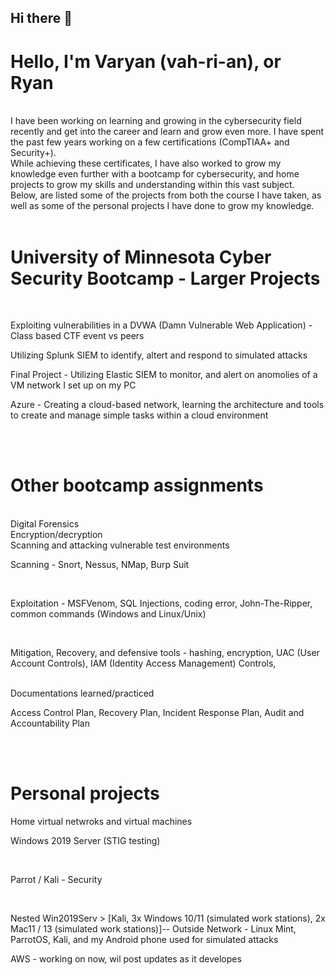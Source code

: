 ## Hi there 👋
<h1>Hello, I'm Varyan (vah-ri-an), or Ryan </h1> 
<br><body>I have been working on learning and growing in the cybersecurity field recently and get into the career and learn and grow even more. I have spent the past few years working on a few certifications (CompTIAA+ and Security+).<br>
While achieving these certificates, I have also worked to grow my knowledge even further with a bootcamp for cybersecurity, and home projects to grow my skills and understanding within this vast subject. <br>
Below, are listed some of the projects from both the course I have taken, as well as some of the personal projects I have done to grow my knowledge.</body>
<br><br>

<h1>University of Minnesota Cyber Security Bootcamp - Larger Projects </h1> <br>
<p>Exploiting vulnerabilities in a DVWA (Damn Vulnerable Web Application) - Class based CTF event vs peers</p>
<p>Utilizing Splunk SIEM to identify, altert and respond to simulated attacks</p>
<p>Final Project - Utilizing Elastic SIEM to monitor, and alert on anomolies of a VM network I set up on my PC</p>
<p> Azure - Creating a cloud-based network, learning the architecture and tools to create and manage simple tasks within a cloud environment</p>

<br> <br>
<h1>Other bootcamp assignments</h1><br>
<body>Digital Forensics</body><br>
<body>Encryption/decryption</body><br>
<body>Scanning and attacking vulnerable test environments</body><br>
<p>Scanning - Snort, Nessus, NMap, Burp Suit</p><br>
<p>Exploitation - MSFVenom, SQL Injections, coding error, John-The-Ripper, common commands (Windows and Linux/Unix)</p><br>
<p>Mitigation, Recovery, and defensive tools - hashing, encryption, UAC (User Account Controls), IAM (Identity Access Management) Controls, </p><br>
<body>Documentations learned/practiced</body><br>
<p>Access Control Plan, Recovery Plan, Incident Response Plan, Audit and Accountability Plan</p>
<br><br>
<h1>Personal projects</h1>
<body>Home virtual netwroks and virtual machines</body> <br>
<p>Windows 2019 Server (STIG testing)</p><br>
<p>Parrot / Kali - Security</p><br>
<p>Nested Win2019Serv > [Kali, 3x Windows 10/11 (simulated work stations), 2x Mac11 / 13 (simulated work stations)]-- Outside Network - Linux Mint, ParrotOS, Kali, and my Android phone used for simulated attacks</p>
<body>AWS - working on now, wil post updates as it developes</body><br>
<body></body>
<!--
**VaryanW/VaryanW** is a ✨ _special_ ✨ repository because its `README.md` (this file) appears on your GitHub profile.

Here are some ideas to get you started:

- 🔭 I’m currently working on ...
- 🌱 I’m currently learning ...
- 👯 I’m looking to collaborate on ...
- 🤔 I’m looking for help with ...
- 💬 Ask me about ...
- 📫 How to reach me: ...
- 😄 Pronouns: ...
- ⚡ Fun fact: ...
-->
